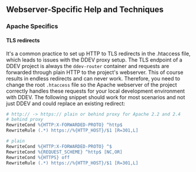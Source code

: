 ## Webserver-Specific Help and Techniques

### Apache Specifics

#### TLS redirects

It's a common practice to set up HTTP to TLS redirects in the .htaccess file, which leads to issues with the DDEV proxy setup. The TLS endpoint of a DDEV project is always the `ddev-router` container and requests are forwarded through plain HTTP to the project's webserver. This of course results in endless redirects and can never work. Therefore, you need to change the root `.htaccess` file so the Apache webserver of the project correctly handles these requests for your local development environment with DDEV. The following snippet should work for most scenarios and not just DDEV and could replace an existing redirect:

```apache
# http:// -> https:// plain or behind proxy for Apache 2.2 and 2.4
# behind proxy
RewriteCond %{HTTP:X-FORWARDED-PROTO} ^http$
RewriteRule (.*) https://%{HTTP_HOST}/$1 [R=301,L]

# plain
RewriteCond %{HTTP:X-FORWARDED-PROTO} ^$
RewriteCond %{REQUEST_SCHEME} ^http$ [NC,OR]
RewriteCond %{HTTPS} off
RewriteRule (.*) https://%{HTTP_HOST}/$1 [R=301,L]
```
